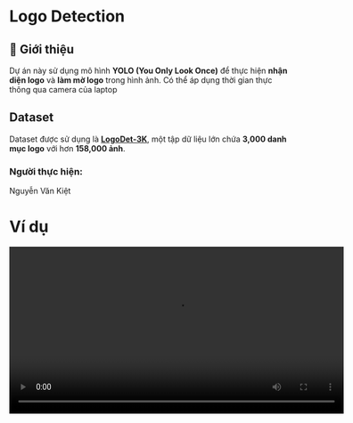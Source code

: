 # Logo Detection

## 📌 Giới thiệu

Dự án này sử dụng mô hình **YOLO (You Only Look Once)** để thực hiện **nhận diện logo** và **làm mờ logo** trong hình ảnh.
Có thể áp dụng thời gian thực thông qua camera của laptop

## Dataset

Dataset được sử dụng là **[LogoDet-3K](https://github.com/Wang-Tianwei/LogoDet-3K)**, một tập dữ liệu lớn chứa **3,000 danh mục logo** với hơn **158,000 ảnh**.

### Người thực hiện:

Nguyễn Văn Kiệt

# Ví dụ

<p align="center">
  <video src="demo/demo.gif" width=600><br/>
  <i>Result</i>
</p>
